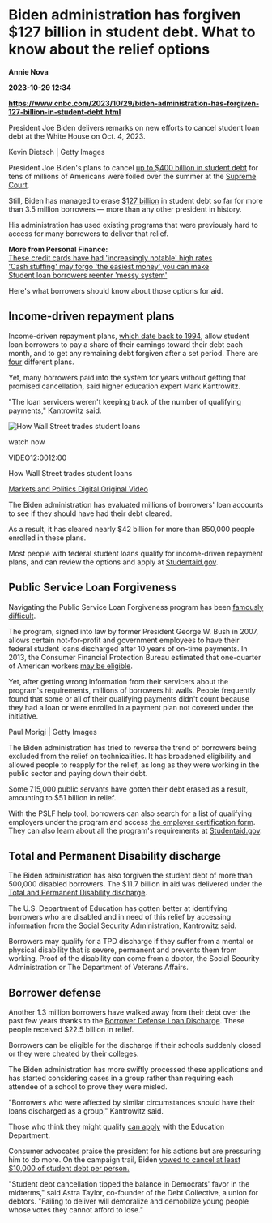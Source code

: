 # Biden administration has forgiven $127 billion in student debt. What to know about the relief options
**Annie Nova**

**2023-10-29 12:34**

**https://www.cnbc.com/2023/10/29/biden-administration-has-forgiven-127-billion-in-student-debt.html**

President Joe Biden delivers remarks on new efforts to cancel student loan debt at the White House on Oct. 4, 2023.

Kevin Dietsch | Getty Images

President Joe Biden's plans to cancel [up to $400 billion in student debt](https://www.cnbc.com/2022/08/24/biden-expected-to-cancel-10000-in-federal-student-loan-debt-for-most-borrowers.html) for tens of millions of Americans were foiled over the summer at the [Supreme Court](https://www.cnbc.com/2023/06/30/supreme-court-biden-student-loan-forgiveness-plan.html).

Still, Biden has managed to erase [$127 billion](https://www.ed.gov/news/press-releases/biden-harris-administration-announces-additional-9-billion-student-debt-relief) in student debt so far for more than 3.5 million borrowers — more than any other president in history.

His administration has used existing programs that were previously hard to access for many borrowers to deliver that relief.

**More from Personal Finance:**  
[These credit cards have had 'increasingly notable' high rates](https://www.cnbc.com/2023/10/23/retail-credit-card-average-interest-rate-nears-30percent.html)  
['Cash stuffing' may forgo 'the easiest money' you can make](https://www.cnbc.com/2023/10/24/cash-stuffing-downside-heres-a-better-way-to-save.html)  
[Student loan borrowers reenter 'messy system'](https://www.cnbc.com/2023/10/22/student-loan-borrowers-restart-bills-in-a-very-messy-system.html)

Here's what borrowers should know about those options for aid.

Income-driven repayment plans
-----------------------------

Income-driven repayment plans, [which date back to 1994](https://www.cbo.gov/publication/56277#_idTextAnchor015), allow student loan borrowers to pay a share of their earnings toward their debt each month, and to get any remaining debt forgiven after a set period. There are [four](https://studentaid.gov/manage-loans/repayment/plans/income-driven) different plans.

Yet, many borrowers paid into the system for years without getting that promised cancellation, said higher education expert Mark Kantrowitz.

"The loan servicers weren't keeping track of the number of qualifying payments," Kantrowitz said.

![How Wall Street trades student loans](https://image.cnbcfm.com/api/v1/image/105859637-1555592137283students-on-campus-on-a-beautiful-fall-day-back-to-school_t20_yvpdeo.jpg?v=1693499615&w=750&h=422&vtcrop=y)

watch now

VIDEO12:0012:00

How Wall Street trades student loans

[Markets and Politics Digital Original Video](https://www.cnbc.com/markets-and-politics-digital-original-video/)

The Biden administration has evaluated millions of borrowers' loan accounts to see if they should have had their debt cleared.

As a result, it has cleared nearly $42 billion for more than 850,000 people enrolled in these plans.

Most people with federal student loans qualify for income-driven repayment plans, and can review the options and apply at [Studentaid.gov](https://studentaid.gov/manage-loans/repayment/plans/income-driven).

Public Service Loan Forgiveness
-------------------------------

Navigating the Public Service Loan Forgiveness program has been [famously difficult](https://www.cnbc.com/2018/08/30/this-man-joins-a-small-crowd-of-public-servants-to-get-their-student-loans-forgiven.html).

The program, signed into law by former President George W. Bush in 2007, allows certain not-for-profit and government employees to have their federal student loans discharged after 10 years of on-time payments. In 2013, the Consumer Financial Protection Bureau estimated that one-quarter of American workers [may be eligible](https://www.consumerfinance.gov/about-us/newsroom/cfpb-launches-toolkit-to-help-teachers-and-other-public-servants-tackle-student-debt/).

Yet, after getting wrong information from their servicers about the program's requirements, millions of borrowers hit walls. People frequently found that some or all of their qualifying payments didn't count because they had a loan or were enrolled in a payment plan not covered under the initiative.

Paul Morigi | Getty Images

The Biden administration has tried to reverse the trend of borrowers being excluded from the relief on technicalities. It has broadened eligibility and allowed people to reapply for the relief, as long as they were working in the public sector and paying down their debt.

Some 715,000 public servants have gotten their debt erased as a result, amounting to $51 billion in relief.

With the PSLF help tool, borrowers can also search for a list of qualifying employers under the program and access [the employer certification form](https://studentaid.gov/sites/default/files/public-service-application-for-forgiveness.pdf). They can also learn about all the program's requirements at [Studentaid.gov](https://studentaid.gov/manage-loans/forgiveness-cancellation/public-service).

Total and Permanent Disability discharge
----------------------------------------

The Biden administration has also forgiven the student debt of more than 500,000 disabled borrowers. The $11.7 billion in aid was delivered under the [Total and Permanent Disability discharge](https://studentaid.gov/manage-loans/forgiveness-cancellation/disability-discharge).

The U.S. Department of Education has gotten better at identifying borrowers who are disabled and in need of this relief by accessing information from the Social Security Administration, Kantrowitz said.

Borrowers may qualify for a TPD discharge if they suffer from a mental or physical disability that is severe, permanent and prevents them from working. Proof of the disability can come from a doctor, the Social Security Administration or The Department of Veterans Affairs.

Borrower defense
----------------

Another 1.3 million borrowers have walked away from their debt over the past few years thanks to the [Borrower Defense Loan Discharge](https://studentaid.gov/borrower-defense/). These people received $22.5 billion in relief.

Borrowers can be eligible for the discharge if their schools suddenly closed or they were cheated by their colleges.

The Biden administration has more swiftly processed these applications and has started considering cases in a group rather than requiring each attendee of a school to prove they were misled.

"Borrowers who were affected by similar circumstances should have their loans discharged as a group," Kantrowitz said.

Those who think they might qualify [can apply](https://studentaid.gov/borrower-defense/) with the Education Department.

Consumer advocates praise the president for his actions but are pressuring him to do more. On the campaign trail, Biden [vowed to cancel at least $10,000 of student debt per person.](https://medium.com/@JoeBiden/joe-biden-outlines-new-steps-to-ease-economic-burden-on-working-people-e3e121037322)

"Student debt cancellation tipped the balance in Democrats' favor in the midterms," said Astra Taylor, co-founder of the Debt Collective, a union for debtors. "Failing to deliver will demoralize and demobilize young people whose votes they cannot afford to lose."